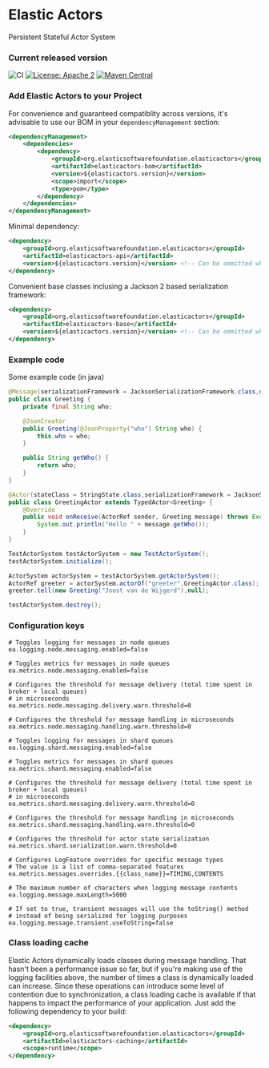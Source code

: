 Elastic Actors
=============

Persistent Stateful Actor System

### Current released version

![CI](https://github.com/elasticsoftwarefoundation/elasticactors/workflows/CI/badge.svg)
[![License: Apache 2](https://img.shields.io/badge/LICENSE-Apache2-blue.svg)](https://www.apache.org/licenses/LICENSE-2.0.txt)
[![Maven Central](https://img.shields.io/maven-central/v/org.elasticsoftwarefoundation.elasticactors/elasticactors-parent.svg?label=Maven%20Central)](https://search.maven.org/search?q=g:%22org.elasticsoftwarefoundation.elasticactors%22)

### Add Elastic Actors to your Project

For convenience and guaranteed compatiblity across versions, it's advisable to use our BOM in 
your `dependencyManagement` section:
```xml
<dependencyManagement>
    <dependencies>
        <dependency>
            <groupId>org.elasticsoftwarefoundation.elasticactors</groupId>
            <artifactId>elasticactors-bom</artifactId>
            <version>${elasticactors.version}</version>
            <scope>import</scope>
            <type>pom</type>
        </dependency>
    </dependencies>
</dependencyManagement>
```

Minimal dependency:
```xml
<dependency>
    <groupId>org.elasticsoftwarefoundation.elasticactors</groupId>
    <artifactId>elasticactors-api</artifactId>
    <version>${elasticactors.version}</version> <!-- Can be ommitted when using the BOM -->
</dependency>
```
Convenient base classes inclusing a Jackson 2 based serialization framework:
```xml
<dependency>
    <groupId>org.elasticsoftwarefoundation.elasticactors</groupId>
    <artifactId>elasticactors-base</artifactId>
    <version>${elasticactors.version}</version> <!-- Can be ommitted when using the BOM -->
</dependency>
```

### Example code

Some example code (in java)

```java
@Message(serializationFramework = JacksonSerializationFramework.class,durable = true)
public class Greeting {
    private final String who;

    @JsonCreator
    public Greeting(@JsonProperty("who") String who) {
        this.who = who;
    }

    public String getWho() {
        return who;
    }
}

@Actor(stateClass = StringState.class,serializationFramework = JacksonSerializationFramework.class)
public class GreetingActor extends TypedActor<Greeting> {
    @Override
    public void onReceive(ActorRef sender, Greeting message) throws Exception {
        System.out.println("Hello " + message.getWho());
    }
}

TestActorSystem testActorSystem = new TestActorSystem();
testActorSystem.initialize();

ActorSystem actorSystem = testActorSystem.getActorSystem();
ActorRef greeter = actorSystem.actorOf("greeter",GreetingActor.class);
greeter.tell(new Greeting("Joost van de Wijgerd"),null);

testActorSystem.destroy();
```

### Configuration keys

```properties
# Toggles logging for messages in node queues
ea.logging.node.messaging.enabled=false

# Toggles metrics for messages in node queues
ea.metrics.node.messaging.enabled=false

# Configures the threshold for message delivery (total time spent in broker + local queues)
# in microseconds
ea.metrics.node.messaging.delivery.warn.threshold=0

# Configures the threshold for message handling in microseconds
ea.metrics.node.messaging.handling.warn.threshold=0

# Toggles logging for messages in shard queues
ea.logging.shard.messaging.enabled=false

# Toggles metrics for messages in shard queues
ea.metrics.shard.messaging.enabled=false

# Configures the threshold for message delivery (total time spent in broker + local queues)
# in microseconds
ea.metrics.shard.messaging.delivery.warn.threshold=0

# Configures the threshold for message handling in microseconds
ea.metrics.shard.messaging.handling.warn.threshold=0

# Configures the threshold for actor state serialization
ea.metrics.shard.serialization.warn.threshold=0

# Configures LogFeature overrides for specific message types
# The value is a list of comma-separated features
ea.metrics.messages.overrides.{{class_name}}=TIMING,CONTENTS

# The maximum number of characters when logging message contents 
ea.logging.message.maxLength=5000

# If set to true, transient messages will use the toString() method 
# instead of being serialized for logging purposes
ea.logging.message.transient.useToString=false
```

### Class loading cache

Elastic Actors dynamically loads classes during message handling.
That hasn't been a performance issue so far, but if you're making use 
of the logging facilities above, the number of times a class is dynamically 
loaded can increase. Since these operations can introduce some level of 
contention due to synchronization, a class loading cache is available
if that happens to impact the performance of your application. Just add 
the following dependency to your build:

```xml
<dependency>
    <groupId>org.elasticsoftwarefoundation.elasticactors</groupId>
    <artifactId>elasticactors-caching</artifactId>
    <scope>runtime</scope>
</dependency>
```





